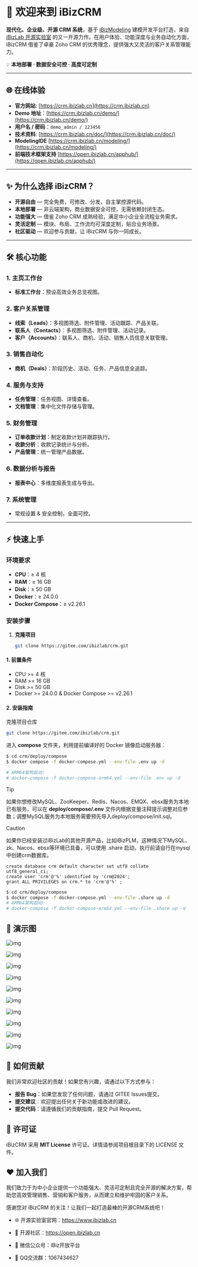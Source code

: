 # 🚀 欢迎来到 iBizCRM

**现代化、企业级、开源 CRM 系统**，基于 [iBizModeling](https://modeling.ibizlab.cn/) 建模开发平台打造，来自 [iBizLab 开源实验室](https://www.ibizlab.cn/) 的又一开源力作。在用户体验、功能深度与业务自动化方面，iBizCRM 借鉴了卓豪 Zoho CRM 的优秀理念，提供强大又灵活的客户关系管理能力。

💡 **本地部署 · 数据安全可控 · 高度可定制**

---

## 🌐 在线体验

- **官方网站**: [https://crm.ibizlab.cn](https://crm.ibizlab.cn)
- **Demo 地址**：[https://crm.ibizlab.cn/demo/](https://crm.ibizlab.cn/demo/)
- **用户名 / 密码**：`demo_admin / 123456`
- **技术资料**: [https://crm.ibizlab.cn/doc/](https://crm.ibizlab.cn/doc/)
- **ModelingIDE** [https://crm.ibizlab.cn/modeling/](https://crm.ibizlab.cn/modeling/)
- **前端技术框架支持** [https://open.ibizlab.cn/apphub/](https://open.ibizlab.cn/apphub/)
---

## ✨ 为什么选择 iBizCRM？

- **开源自由** — 完全免费，可修改、分发，自主掌控源代码。
- **本地部署** — 非云端架构，商业数据安全可控，无需依赖封闭生态。
- **功能强大** — 借鉴 Zoho CRM 成熟经验，满足中小企业全流程业务需求。
- **灵活定制** — 模块、布局、工作流均可深度定制，贴合业务场景。
- **社区驱动** — 欢迎参与贡献，让 iBizCRM 与你一同成长。

---

## 🛠 核心功能

### 1. 主页工作台
- **标准工作台**：预设高效业务总览视图。

### 2. 客户关系管理
- **线索（Leads）**：多视图筛选、附件管理、活动跟踪、产品关联。
- **联系人（Contacts）**：多视图筛选、附件管理、活动记录。
- **客户（Accounts）**：联系人、商机、活动、销售人员信息关联管理。

### 3. 销售自动化
- **商机（Deals）**：阶段历史、活动、任务、产品信息全追踪。

### 4. 服务与支持
- **任务管理**：任务视图、详情查看。
- **文档管理**：集中化文件存储与管理。

### 5. 财务管理
- **订单收款计划**：制定收款计划并跟踪执行。
- **收款分析**：收款记录统计与分析。
- **产品管理**：统一管理产品数据。

### 6. 数据分析与报告
- **报表中心**：多维度报表生成与导出。

### 7. 系统管理
- 常规设置 & 安全控制，全面可控。

---

## ⚡ 快速上手

### 环境要求
- **CPU**：≥ 4 核
- **RAM**：≥ 16 GB
- **Disk**：≥ 50 GB
- **Docker**：≥ 24.0.0
- **Docker Compose**：≥ v2.26.1

### 安装步骤

1. **克隆项目**
   ```bash
   git clone https://gitee.com/ibizlab/crm.git


#### **1\. 前置条件**

- CPU >= 4 核
- RAM >= 16 GB
- Disk >= 50 GB
- Docker >= 24.0.0 & Docker Compose >= v2.26.1

#### **2\. 安装指南**

克隆项目仓库  
```bash
git clone https://gitee.com/ibizlab/crm.git
```

进入 **compose** 文件夹，利用提前编译好的 Docker 镜像启动服务器：


```bash
$ cd crm/deploy/compose
$ docker compose -f docker-compose.yml --env-file .env up -d

# ARM64架构启动:
# docker-compose -f docker-compose-arm64.yml --env-file .env up -d

```

> [!TIP]
> 如果你想修改MySQL、ZooKeeper、Redis、Nacos、EMQX、ebsx服务为本地已有服务，可以在 **deploy/compose/.env** 文件内根据变量注释提示调整对应参数；调整MySQL服务为本地服务需要预先导入deploy/compose/init.sql。

> [!CAUTION]
> 如果你已经安装过iBizLab的其他开源产品，比如iBizPLM，这种情况下MySQL、zk、Nacos、ebsx等环境已具备，可以使用 .share 启动，执行前请自行在mysql中创建crm数据库。
> ```
> create database crm default character set utf8 collate utf8_general_ci;
> create user 'crm'@'%' identified by 'crm@2024';
> grant ALL PRIVILEGES on crm.* to 'crm'@'%' ;
> ```
> ```bash
> $ cd crm/deploy/compose
> $ docker compose -f docker-compose.yml --env-file .share up -d
> # ARM64架构启动:
> # docker-compose -f docker-compose-arm64.yml --env-file .share up -d
> ```

## 📸 演示图

![img](doc/images/0.png)

![img](doc/images/1.png)

![img](doc/images/2.png)

![img](doc/images/3.png)

![img](doc/images/4.png)

![img](doc/images/5.png)

![img](doc/images/6.png)

![img](doc/images/7.png)

![img](doc/images/8.png)

![img](doc/images/9.png)
 


## 🤝 如何贡献

我们非常欢迎社区的贡献！如果您有兴趣，请通过以下方式参与：

* **报告 Bug**：如果您发现了任何问题，请通过 GITEE Issues提交。  
* **提交建议**：欢迎提出任何关于新功能或改进的建议。  
* **提交代码**：请遵循我们的贡献指南，提交 Pull Request。

## 📜 许可证

iBizCRM 采用 **MIT License** 许可证。详情请参阅项目根目录下的 LICENSE 文件。

## ❤️ 加入我们
我们致力于为中小企业提供一个功能强大、灵活可定制且完全开源的解决方案，帮助您高效管理销售、营销和客户服务，从而建立和维护牢固的客户关系。

感谢您对 iBizCRM 的关注！让我们一起打造最棒的开源CRM系统吧！


- 🌐 开源实验室官网：https://www.ibizlab.cn

- 💬 开源社区：https://open.ibizlab.cn

- 📱 微信公众号：iBiz开放平台

- 💬 QQ交流群：1067434627